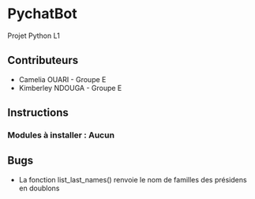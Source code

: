# PychatBot
Projet Python L1

## Contributeurs
* Camelia OUARI - Groupe E
* Kimberley NDOUGA - Groupe E

## Instructions
### Modules à installer : Aucun

## Bugs
* La fonction list_last_names() renvoie le nom de familles 
des présidens en doublons
